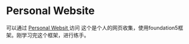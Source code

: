 Personal Website
==========
可以通过 <a href="http://cody1991.github.io"> Personal Websit </a>访问
这个是个人的网页收集，使用foundation5框架。刚学习完这个框架，进行练手。
